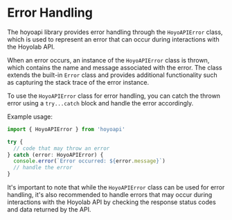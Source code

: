 # Error Handling

The hoyoapi library provides error handling through the `HoyoAPIError` class, which is used to represent an error that can occur during interactions with the Hoyolab API.

When an error occurs, an instance of the `HoyoAPIError` class is thrown, which contains the name and message associated with the error. The class extends the built-in `Error` class and provides additional functionality such as capturing the stack trace of the error instance.

To use the `HoyoAPIError` class for error handling, you can catch the thrown error using a `try...catch` block and handle the error accordingly.

Example usage:

```typescript
import { HoyoAPIError } from 'hoyoapi'

try {
  // code that may throw an error
} catch (error: HoyoAPIError) {
  console.error(`Error occurred: ${error.message}`)
  // handle the error
}
```

It's important to note that while the `HoyoAPIError` class can be used for error handling, it's also recommended to handle errors that may occur during interactions with the Hoyolab API by checking the response status codes and data returned by the API.
